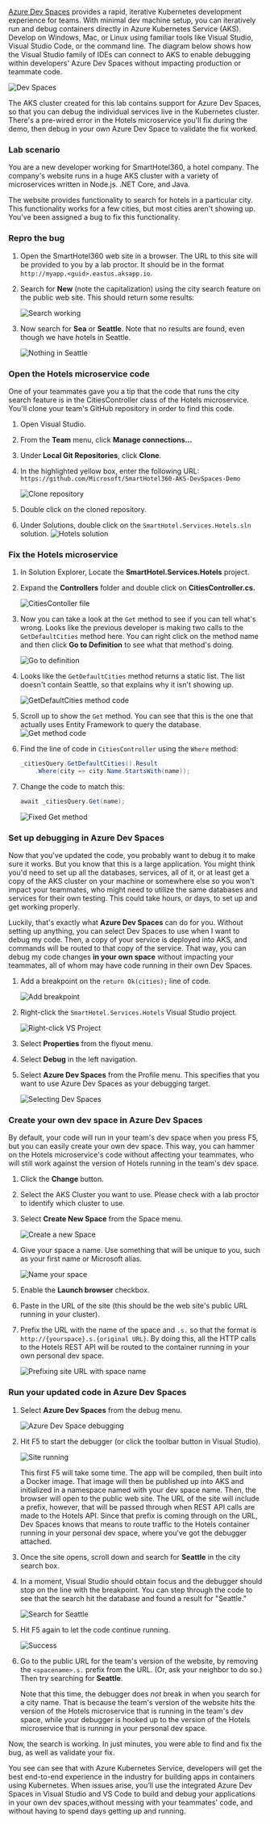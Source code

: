 [Azure Dev Spaces](https://docs.microsoft.com/en-us/azure/dev-spaces/azure-dev-spaces) provides a rapid, iterative Kubernetes development experience for teams. With minimal dev machine setup, you can iteratively run and debug containers directly in Azure Kubernetes Service (AKS). Develop on Windows, Mac, or Linux using familiar tools like Visual Studio, Visual Studio Code, or the command line. The diagram below shows how the Visual Studio family of IDEs can connect to AKS to enable debugging within developers' Azure Dev Spaces without impacting production or teammate code.

![Dev Spaces](dev-spaces.png)

The AKS cluster created for this lab contains support for Azure Dev Spaces, so that you can debug the individual services live in the Kubernetes cluster. There's a pre-wired error in the Hotels microservice you'll fix during the demo, then debug in your own Azure Dev Space to validate the fix worked.

### Lab scenario

You are a new developer working for SmartHotel360, a hotel company. The company's website runs in a huge AKS cluster with a variety of microservices written in Node.js. .NET Core, and Java.

The website provides functionality to search for hotels in a particular city. This functionality works for a few cities, but most cities aren't showing up. You've been assigned a bug to fix this functionality.

### Repro the bug

1. Open the SmartHotel360 web site in a browser. The URL to this site will be provided to you by a lab proctor. It should be in the format `http://myapp.<guid>.eastus.aksapp.io`.

1. Search for **New** (note the capitalization) using the city search feature on the public web site. This should return some results:

    ![Search working](01-city-search-good.png)

1. Now search for **Sea** or **Seattle**. Note that no results are found, even though we have hotels in Seattle.

    ![Nothing in Seattle](02-city-search-bad.png)

### Open the Hotels microservice code
One of your teammates gave you a tip that the code that runs the city search feature is in the CitiesController class of the Hotels microservice. You'll clone your team's GitHub repository in order to find this code.

1. Open Visual Studio.

1. From the **Team** menu, click **Manage connections...**

1. Under **Local Git Repositories**, click **Clone**.

1. In the highlighted yellow box, enter the following URL: `https://github.com/Microsoft/SmartHotel360-AKS-DevSpaces-Demo`

    ![Clone repository](clone.png)

1. Double click on the cloned repository.

1. Under Solutions, double click on the `SmartHotel.Services.Hotels.sln` solution.
    ![Hotels solution](hotels-solution.png)
    
### Fix the Hotels microservice

1. In Solution Explorer, Locate the **SmartHotel.Services.Hotels** project.

1. Expand the **Controllers** folder and double click on **CitiesController.cs.**

    ![CitiesContoller file](hotels-project.png)

1. Now you can take a look at the `Get` method to see if you can tell what's wrong. Looks like the previous developer is making two calls to the `GetDefaultCities` method here. You can right click on the method name and then click **Go to Definition** to see what that method's doing.

    ![Go to definition](13-get-method.png)

1. Looks like the `GetDefaultCities` method returns a static list. The list doesn't contain Seattle, so that explains why it isn't showing up.

    ![GetDefaultCities method code](get-default-cities.png)

1. Scroll up to show the `Get` method. You can see that this is the one that actually uses Entity Framework to query the database. 
    ![Get method code](get-method.png)

1. Find the line of code in `CitiesController` using the `Where` method:

    ```csharp
    _citiesQuery.GetDefaultCities().Result
        .Where(city => city.Name.StartsWith(name));
    ```

1. Change the code to match this:

    ```csharp
    await _citiesQuery.Get(name);
    ```

    ![Fixed Get method](15-fixed-code.png)

### Set up debugging in Azure Dev Spaces

Now that you've updated the code, you probably want to debug it to make sure it works. But you know that this is a large application. You might think you'd need to set up all the databases, services, all of it, or at least get a copy of the AKS cluster on your machine or somewhere else so you won't impact your teammates, who might need to utilize the same databases and services for their own testing. This could take hours, or days, to set up and get working properly.

Luckily, that's exactly what **Azure Dev Spaces** can do for you. Without setting up anything, you can select Dev Spaces to use when I want to debug my code. Then, a copy of your service is deployed into AKS, and commands will be routed to that copy of the service. That way, you can debug my code changes **in your own space** without impacting your teammates, all of whom may have code running in their own Dev Spaces.

1. Add a breakpoint on the `return Ok(cities);` line of code. 

    ![Add breakpoint](22-breakpoint.png)

1. Right-click the `SmartHotel.Services.Hotels` Visual Studio project. 

    ![Right-click VS Project](16-right-click-props.png)

1. Select **Properties** from the flyout menu. 

1. Select **Debug** in the left navigation. 

1. Select **Azure Dev Spaces** from the Profile menu. This specifies that you want to use Azure Dev Spaces as your debugging target.

    ![Selecting Dev Spaces](17-select-dev-spaces.png)

### Create your own dev space in Azure Dev Spaces
By default, your code will run in your team's dev space when you press F5, but you can easily create your own dev space. This way, you can hammer on the Hotels microservice's code without affecting your teammates, who will still work against the version of Hotels running in the team's dev space.

1. Click the **Change** button. 

1. Select the AKS Cluster you want to use. Please check with a lab proctor to identify which cluster to use.

1. Select **Create New Space** from the Space menu. 

    ![Create a new Space](18-create-new-space.png)

1. Give your space a name. Use something that will be unique to you, such as your first name or Microsoft alias.
    
    ![Name your space](19-new-space-name.png)

1. Enable the **Launch browser** checkbox.

1. Paste in the URL of the site (this should be the web site's public URL running in your cluster).

1. Prefix the URL with the name of the space and `.s.` so that the format is `http://{yourspace}.s.{original URL}`. By doing this, all the HTTP calls to the Hotels REST API will be routed to the container running in your own personal dev space.

    ![Prefixing site URL with space name](20-launch-url-with-space.png)

### Run your updated code in Azure Dev Spaces

1. Select **Azure Dev Spaces** from the debug menu. 

    ![Azure Dev Space debugging](21-change-debug-target.png)

1. Hit F5 to start the debugger (or click the toolbar button in Visual Studio). 
    
    ![Site running](23-search-during-debug.png)

    This first F5 will take some time. The app will be compiled, then built into a Docker image. That image will then be published up into AKS and initialized in a namespace named with your dev space name. Then, the browser will open to the public web site. The URL of the site will include a prefix, however, that will be passed through when REST API calls are made to the Hotels API. Since that prefix is coming through on the URL, Dev Spaces knows that means to route traffic to the Hotels container running in your personal dev space, where you've got the debugger attached.

1. Once the site opens, scroll down and search for **Seattle** in the city search box. 

1. In a moment, Visual Studio should obtain focus and the debugger should stop on the line with the breakpoint. You can step through the code to see that the search hit the database and found a result for "Seattle."
    
    ![Search for Seattle](24-breakpoint-hit.png)

1. Hit F5 again to let the code continue running. 
    
    ![Success](25-search-works.png)

1. Go to the public URL for the team's version of the website, by removing the `<spacename>.s.` prefix from the URL. \(Or, ask your neighbor to do so.\) Then try searching for **Seattle**.

    Note that this time, the debugger does *not* break in when you search for a city name. That is because the team's version of the website hits the version of the Hotels microservice that is running in the team's dev space, while your debugger is hooked up to the version of the Hotels microservice that is running in your personal dev space.

Now, the search is working. In just minutes, you were able to find and fix the bug, as well as validate your fix.  

You see can see that with Azure Kubernetes Service, developers will get the best end-to-end experience in the industry for building apps in containers using Kubernetes. When issues arise, you’ll use the integrated Azure Dev Spaces in Visual Studio and VS Code to build and debug your applications in your own dev spaces,without messing with your teammates' code, and without having to spend days getting up and running.